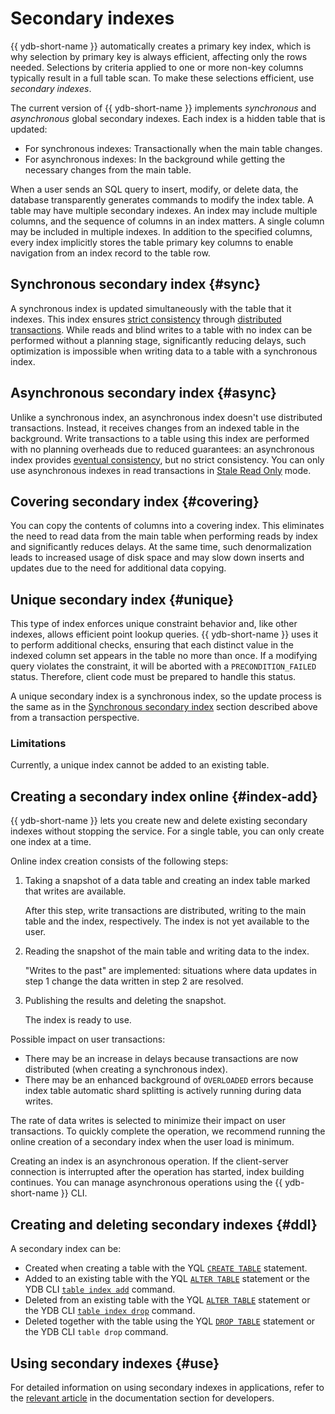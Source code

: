# Secondary indexes

{{ ydb-short-name }} automatically creates a primary key index, which is why selection by primary key is always efficient, affecting only the rows needed. Selections by criteria applied to one or more non-key columns typically result in a full table scan. To make these selections efficient, use _secondary indexes_.

The current version of {{ ydb-short-name }} implements _synchronous_ and _asynchronous_ global secondary indexes. Each index is a hidden table that is updated:

* For synchronous indexes: Transactionally when the main table changes.
* For asynchronous indexes: In the background while getting the necessary changes from the main table.

When a user sends an SQL query to insert, modify, or delete data, the database transparently generates commands to modify the index table. A table may have multiple secondary indexes. An index may include multiple columns, and the sequence of columns in an index matters. A single column may be included in multiple indexes. In addition to the specified columns, every index implicitly stores the table primary key columns to enable navigation from an index record to the table row.

## Synchronous secondary index {#sync}

A synchronous index is updated simultaneously with the table that it indexes. This index ensures [strict consistency](https://en.wikipedia.org/wiki/Consistency_model) through [distributed transactions](../transactions.md#distributed-tx). While reads and blind writes to a table with no index can be performed without a planning stage, significantly reducing delays, such optimization is impossible when writing data to a table with a synchronous index.

## Asynchronous secondary index {#async}

Unlike a synchronous index, an asynchronous index doesn't use distributed transactions. Instead, it receives changes from an indexed table in the background. Write transactions to a table using this index are performed with no planning overheads due to reduced guarantees: an asynchronous index provides [eventual consistency](https://en.wikipedia.org/wiki/Eventual_consistency), but no strict consistency. You can only use asynchronous indexes in read transactions in [Stale Read Only](transactions.md#modes) mode.

## Covering secondary index {#covering}

You can copy the contents of columns into a covering index. This eliminates the need to read data from the main table when performing reads by index and significantly reduces delays. At the same time, such denormalization leads to increased usage of disk space and may slow down inserts and updates due to the need for additional data copying.

## Unique secondary index {#unique}

This type of index enforces unique constraint behavior and, like other indexes, allows efficient point lookup queries. {{ ydb-short-name }} uses it to perform additional checks, ensuring that each distinct value in the indexed column set appears in the table no more than once. If a modifying query violates the constraint, it will be aborted with a `PRECONDITION_FAILED` status. Therefore, client code must be prepared to handle this status.

A unique secondary index is a synchronous index, so the update process is the same as in the [Synchronous secondary index](#sync) section described above from a transaction perspective.

### Limitations

Currently, a unique index cannot be added to an existing table.

## Creating a secondary index online {#index-add}

{{ ydb-short-name }} lets you create new and delete existing secondary indexes without stopping the service. For a single table, you can only create one index at a time.

Online index creation consists of the following steps:

1. Taking a snapshot of a data table and creating an index table marked that writes are available.

    After this step, write transactions are distributed, writing to the main table and the index, respectively. The index is not yet available to the user.

1. Reading the snapshot of the main table and writing data to the index.

    "Writes to the past" are implemented: situations where data updates in step 1 change the data written in step 2 are resolved.

1. Publishing the results and deleting the snapshot.

    The index is ready to use.

Possible impact on user transactions:

* There may be an increase in delays because transactions are now distributed (when creating a synchronous index).
* There may be an enhanced background of `OVERLOADED` errors because index table automatic shard splitting is actively running during data writes.

The rate of data writes is selected to minimize their impact on user transactions. To quickly complete the operation, we recommend running the online creation of a secondary index when the user load is minimum.

Creating an index is an asynchronous operation. If the client-server connection is interrupted after the operation has started, index building continues. You can manage asynchronous operations using the {{ ydb-short-name }} CLI.

## Creating and deleting secondary indexes {#ddl}

A secondary index can be:

- Created when creating a table with the YQL [`CREATE TABLE`](../../yql/reference/syntax/create_table/index.md) statement.
- Added to an existing table with the YQL [`ALTER TABLE`](../../yql/reference/syntax/alter_table/index.md) statement or the YDB CLI [`table index add`](../../reference/ydb-cli/commands/secondary_index.md#add) command.
- Deleted from an existing table with the YQL [`ALTER TABLE`](../../yql/reference/syntax/alter_table/index.md) statement or the YDB CLI [`table index drop`](../../reference/ydb-cli/commands/secondary_index.md#drop) command.
- Deleted together with the table using the YQL [`DROP TABLE`](../../yql/reference/syntax/drop_table.md) statement or the YDB CLI `table drop` command.

## Using secondary indexes {#use}

For detailed information on using secondary indexes in applications, refer to the [relevant article](../../dev/secondary-indexes.md) in the documentation section for developers.
